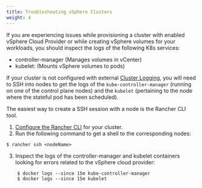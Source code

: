 ```yaml
---
title: Troubleshooting vSphere Clusters
weight: 4
---
```


If you are experiencing issues while provisioning a cluster with enabled vSphere Cloud Provider or while creating vSphere volumes for your workloads, you should inspect the logs of the following K8s services:

- controller-manager (Manages volumes in vCenter)
- kubelet: (Mounts vSphere volumes to pods)

If your cluster is not configured with external [Cluster Logging]({{<baseurl>}}/rancher/v2.x//en/cluster-admin/tools//logging/), you will need to SSH into nodes to get the logs of the `kube-controller-manager` (running on one of the control plane nodes) and the `kubelet` (pertaining to the node where the stateful pod has been scheduled).

The easiest way to create a SSH session with a node is the Rancher CLI tool.

1. [Configure the Rancher CLI]({{<baseurl>}}/rancher/v2.x/en/cli/) for your cluster.
2. Run the following command to get a shell to the corresponding nodes:

```shell
$ rancher ssh <nodeName>

```

3. Inspect the logs of the controller-manager and kubelet containers looking for errors related to the vSphere cloud provider:

```shell
    $ docker logs --since 15m kube-controller-manager
    $ docker logs --since 15m kubelet
```
